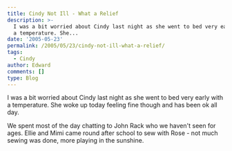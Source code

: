 ```yaml
---
title: Cindy Not Ill - What a Relief
description: >-
  I was a bit worried about Cindy last night as she went to bed very early with
  a temperature. She...
date: '2005-05-23'
permalink: /2005/05/23/cindy-not-ill-what-a-relief/
tags:
  - Cindy
author: Edward
comments: []
type: Blog
---
```


I was a bit worried about Cindy last night as she went to bed very early
with a temperature. She woke up today feeling fine though and has been
ok all day.

We spent most of the day chatting to John Rack who we haven\'t seen for
ages. Ellie and Mimi came round after school to sew with Rose - not much
sewing was done, more playing in the sunshine.


